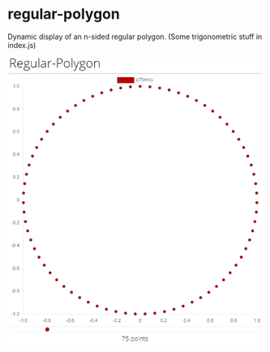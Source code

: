 # regular-polygon
Dynamic display of an n-sided regular polygon.
(Some trigonometric stuff in index.js)

![regular-polygon](img/Capture.png)
